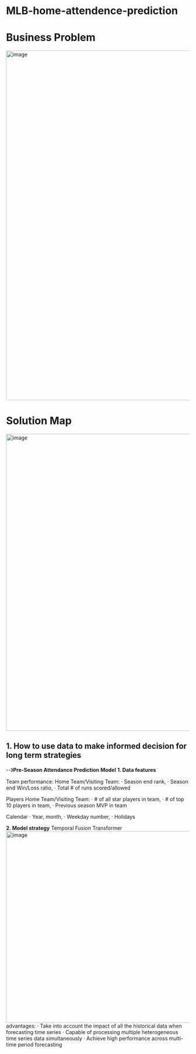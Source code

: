 # MLB-home-attendence-prediction

# Business Problem
<img width="956" alt="image" src="https://user-images.githubusercontent.com/92591719/231561203-4120b213-1cd5-4140-8d75-cb24bd5d05bd.png">

# Solution Map
<img width="812" alt="image" src="https://user-images.githubusercontent.com/92591719/231561421-7c1f9e6c-8370-4ea7-889e-30a48e7faff8.png">

## 1. How to use data to make informed decision for long term strategies
--》**Pre-Season Attendance Prediction Model**
**1. Data features**

Team performance: 
Home Team/Visiting Team:
  · Season end rank,
  · Season end Win/Loss ratio,
  · Total # of runs scored/allowed
 
Players
Home Team/Visiting Team:
  · # of all star players in team,
  · # of top 10 players in team,
  · Previous season MVP in team
 
Calendar
  · Year, month,
  · Weekday number, 
  · Holidays

**2. Model strategy**
Temporal Fusion Transformer
<img width="524" alt="image" src="https://user-images.githubusercontent.com/92591719/231563045-3a8cd90b-5b0d-44e4-b017-b7ebcfc77beb.png">
advantages:
· Take into account the impact of all the historical data when forecasting time series
· Capable of processing multiple heterogeneous time series data simultaneously
· Achieve high performance across multi-time period forecasting



